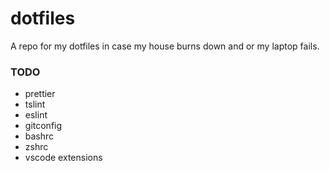 # dotfiles
A repo for my dotfiles in case my house burns down and or my laptop fails.

### TODO
 - prettier
 - tslint
 - eslint
 - gitconfig
 - bashrc
 - zshrc
 - vscode extensions
 

